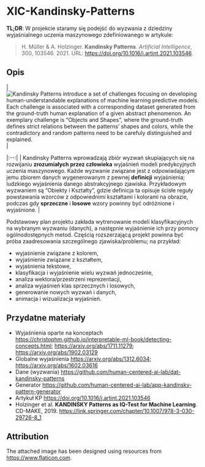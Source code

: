 # XIC-Kandinsky-Patterns

**TL;DR**: W projekcie staramy się podejść do wyzwania z dziedziny wyjaśnialnego uczenia maszynowego zdefiniowanego w artykule: 
> H. Müller & A. Holzinger. **Kandinsky Patterns**. *Artificial Intelligence*, 300, 103546. 2021. URL: https://doi.org/10.1016/j.artint.2021.103546.

## Opis

| ![Kandinsky Patterns introduce a set of challenges focusing on developing **human-understandable** explanations of machine learning predictive models. Each challenge is associated with a corresponding dataset generated from the **ground-truth** human explanation of a given abstract phenomenon. An exemplary challenge is “Objects and Shapes”, where the ground-truth defines strict relations between the patterns’ shapes and colors, while the **contradictory** and **random** patterns need to be carefuly distinguished and explained.](https://github.com/glinkaz/XIC-Kandinsky-Patterns/assets/72373082/48f25b3b-0244-4e08-9014-ad20ba8f151c) |

|:--:| 
| Kandinsky Patterns wprowadzają zbiór wyzwań skupiających się na rozwijaniu **zrozumiałych przez człowieka** wyjaśnień modeli predykcyjnych uczenia maszynowego. Każde wyzwanie związane jest z odpowiadającym jemu zbiorem danych wygenerowanym z pewnej **definicji** wyjaśnienia; ludzkiego wyjaśnienia danego abstrakcyjnego zjawiska. Przykładowym wyzwaniem są “Obiekty i Kształty”, gdzie definicja ta opisuje ścisłe reguły powstawania wzorców z odpowiednimi kształtami i kolorami na obrazie, podczas gdy **sprzeczne** i **losowe** wzory powinny być odróżnione i wyjaśnione. |

Podstawowy plan projektu zakłada wytrenowanie modeli klasyfikacyjnych na wybranym wyzwaniu (danych), a następnie wyjaśnienie ich przy pomocy ogólnodostępnych metod. Częścią rozszerzającą projekt powinna być próba zaadresowania szczególnego zjawiska/problemu; na przykład:
- wyjaśnienie związane z kolorem,
- wyjaśnienie związane z kształtem,
- wyjaśnienia tekstowe,
- klasyfikacja i wyjaśnienie wielu wyzwań jednocześnie,
- analiza wektora/przestrzeni reprezentacji,
- analiza wyjaśnień klas sprzecznych i losowych,
- generowanie nowych wyzwań i danych,
- animacja i wizualizacja wyjaśnień.

## Przydatne materiały
- Wyjaśnienia oparte na konceptach https://christophm.github.io/interpretable-ml-book/detecting-concepts.html; https://arxiv.org/abs/1711.11279; https://arxiv.org/abs/1902.03129
- Globalne wyjaśnienia https://arxiv.org/abs/1312.6034; https://arxiv.org/abs/1602.03616
- Dane (wyzwania) https://github.com/human-centered-ai-lab/dat-kandinsky-patterns
- Generator https://github.com/human-centered-ai-lab/app-kandinsky-pattern-generator
- Artykuł KP https://doi.org/10.1016/j.artint.2021.103546
- Holzinger et al. **KANDINSKY Patterns as IQ-Test for Machine Learning**. CD-MAKE, 2019. https://link.springer.com/chapter/10.1007/978-3-030-29726-8_1

## Attribution

The attached image has been designed using resources from https://www.flaticon.com.

